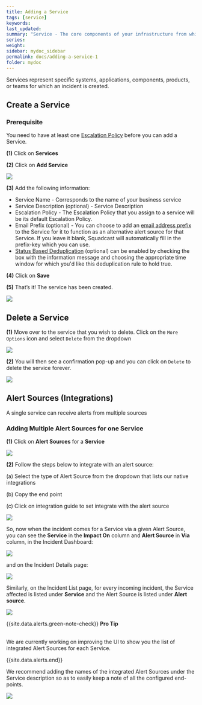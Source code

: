 ```yaml
---
title: Adding a Service
tags: [service]
keywords:
last_updated: 
summary: "Service - The core components of your infrastructure from which alerts are generated"
series:
weight:
sidebar: mydoc_sidebar
permalink: docs/adding-a-service-1
folder: mydoc
---
```


Services represent specific systems, applications, components, products, or teams for which an incident is created. 

## Create a Service

### Prerequisite
You need to have at least one [Escalation Policy](escalation-policies) before you can add a Service.

**(1)** Click on **Services** 

**(2)** Click on **Add Service**

![](images/adding_a_service_1.png)

**(3)** Add the following information:
- Service Name - Corresponds to the name of your business service
- Service Description (optional) - Service Description
- Escalation Policy - The Escalation Policy that you assign to a service will be its default Escalation Policy.
- Email Prefix (optional) - You can choose to add an [email address prefix](email) to the Service for it to function as an alternative alert source for that Service. If you leave it blank, Squadcast will automatically fill in the prefix-key which you can use.
- [Status Based Deduplication](de-duplication-rules#status-based-deduplication) (optional) can be enabled by checking the box with the information message and choosing the appropriate time window for which you'd like this deduplication rule to hold true.

**(4)** Click on **Save**

**(5)** That’s it! The service has been created.

![](images/adding_a_service_2.png)

## Delete a Service

**(1)** Move over to the service that you wish to delete. Click on the `More Options` icon and select `Delete` from the dropdown

![](images/adding_a_service_3.png)

**(2)** You will then see a confirmation pop-up and you can click on `Delete` to delete the service forever.

![](images/adding_a_service_4.png)

## Alert Sources (Integrations)

A single service can receive alerts from multiple sources 

### Adding Multiple Alert Sources for one Service

**(1)** Click on **Alert Sources** for a **Service**

![](images/adding_a_service_5.png)

**(2)** Follow the steps below to integrate with an alert source:

(a) Select the type of Alert Source from the dropdown that lists our native integrations

(b) Copy the end point 

(c) Click on integration guide to set integrate with the alert source

![](images/adding_a_service_6.png)

So, now when the incident comes for a Service via a given Alert Source, you can see the **Service** in the **Impact On** column and **Alert Source** in **Via** column, in the Incident Dashboard:

![](images/adding_a_service_7.png)

and on the Incident Details page: 

![](images/adding_a_service_8.png)

Similarly, on the Incident List page, for every incoming incident, the Service affected is listed under **Service** and the Alert Source is listed under **Alert source**.

![](images/adding_a_service_9.png)

{{site.data.alerts.green-note-check}}
<b>Pro Tip</b>
<br/><br/><p>We are currently working on improving the UI to show you the list of integrated Alert Sources for each Service.</p>
{{site.data.alerts.end}}

We recommend adding the names of the integrated Alert Sources under the Service description so as to easily keep a note of all the configured end-points.  

![](images/adding_a_service_10.png)